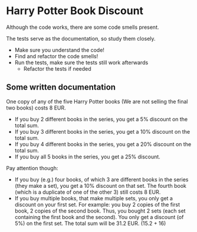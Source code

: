 # Harry Potter Book Discount

Although the code works, there are some code smells present.

The tests serve as the documentation, so study them closely.

- Make sure you understand the code!
- Find and refactor the code smells!
- Run the tests, make sure the tests still work afterwards
    - Refactor the tests if needed
    
## Some written documentation    

One copy of any of the five Harry Potter books (We are not selling the final two books) costs 8 EUR.

- If you buy 2 different books in the series, you get a 5% discount on the total sum.
- If you buy 3 different books in the series, you get a 10% discount on the total sum.
- If you buy 4 different books in the series, you get a 20% discount on the total sum.
- If you buy all 5 books in the series, you get a 25% discount.

Pay attention though:

- If you buy (e.g.) four books, of which 3 are different books in the series (they make a set), 
you get a 10% discount on that set.
The fourth book (which is a duplicate of one of the other 3) still costs 8 EUR.
- If you buy multiple books, that make multiple sets,
you only get a discount on your first set.
For example: you buy 2 copies of the first book, 2 copies of the second book. Thus, you bought 2 sets (each set containing the first book and the second). 
You only get a discount (of 5%) on the first set. The total sum will be 31.2 EUR. (15.2 + 16)